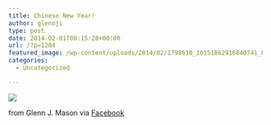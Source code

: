 ```yaml
---
title: Chinese New Year!
author: glennji
type: post
date: 2014-02-01T08:15:28+00:00
url: /?p=1284
featured_image: /wp-content/uploads/2014/02/1798610_10151862916840741_805174934_n.jpg
categories:
  - Uncategorized

---
```

<div>
  <img src='/wp-content/uploads/2014/02/1798610_10151862916840741_805174934_n.jpg' style='max-width:600px;' /></p> 
  
  <div>
    from Glenn J. Mason via <a href="http://ift.tt/1fjvoPL">Facebook</a>
  </div>
</div>
